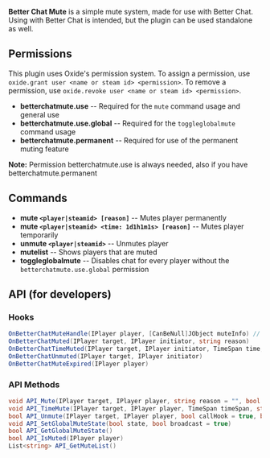 **Better Chat Mute** is a simple mute system, made for use with Better Chat. Using with Better Chat is intended, but the plugin can be used standalone as well.

## Permissions

This plugin uses Oxide's permission system. To assign a permission, use `oxide.grant user <name or steam id> <permission>`. To remove a permission, use `oxide.revoke user <name or steam id> <permission>`.

- **betterchatmute.use** -- Required for the `mute` command usage and general use
- **betterchatmute.use.global** -- Required for the `toggleglobalmute` command usage
- **betterchatmute.permanent** -- Required for use of the permanent muting feature

**Note:** Permission betterchatmute.use is always needed, also if you have betterchatmute.permanent

## Commands

- **mute `<player|steamid> [reason]`** -- Mutes player permanently
- **mute `<player|steamid> <time: 1d1h1m1s> [reason]`** -- Mutes player temporarily
- **unmute `<player|steamid>`** -- Unmutes player
- **mutelist** -- Shows players that are muted
- **toggleglobalmute** -- Disables chat for every player without the `betterchatmute.use.global` permission

## API (for developers)

### Hooks

```csharp
OnBetterChatMuteHandle(IPlayer player, [CanBeNull]JObject muteInfo) // -> return a non-null value to cancel behaviour
OnBetterChatMuted(IPlayer target, IPlayer initiator, string reason)
OnBetterChatTimeMuted(IPlayer target, IPlayer initiator, TimeSpan time, string reason)
OnBetterChatUnmuted(IPlayer target, IPlayer initiator)
OnBetterChatMuteExpired(IPlayer player)
```

### API Methods

```csharp
void API_Mute(IPlayer target, IPlayer player, string reason = "", bool callHook = true, bool broadcast = true)
void API_TimeMute(IPlayer target, IPlayer player, TimeSpan timeSpan, string reason = "", bool callHook = true, bool broadcast = true)
bool API_Unmute(IPlayer target, IPlayer player, bool callHook = true, bool broadcast = true)
void API_SetGlobalMuteState(bool state, bool broadcast = true)
bool API_GetGlobalMuteState()
bool API_IsMuted(IPlayer player)
List<string> API_GetMuteList()
```
